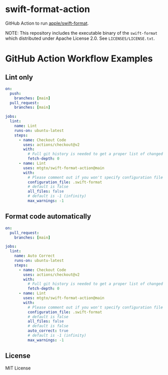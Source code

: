 swift-format-action
====

GitHub Action to run [apple/swift-format](https://github.com/apple/swift-format).

NOTE: This repository includes the executable binary of the `swift-format` which distributed under Apache License 2.0.
See `LICENSES/LICENSE.txt`.

# GitHub Action Workflow Examples

## Lint only

```yaml
on:
  push:
    branches: [main]
  pull_request:
    branches: [main]

jobs:
  lint:
    name: Lint
    runs-on: ubuntu-latest
    steps:
      - name: Checkout Code
        uses: actions/checkout@v2
        with:
          # Full git history is needed to get a proper list of changed files
          fetch-depth: 0
      - name: Lint
        uses: mtgto/swift-format-action@main
        with:
          # Please comment out if you won't specify configuration file
          configuration_file: .swift-format
          # default is false
          all_files: false
          # default is -1 (infinity)
          max_warnings: -1
```

## Format code automatically

```yaml
on:
  pull_request:
    branches: [main]

jobs:
  lint:
    name: Auto Correct
    runs-on: ubuntu-latest
    steps:
      - name: Checkout Code
        uses: actions/checkout@v2
        with:
          # Full git history is needed to get a proper list of changed files
          fetch-depth: 0
      - name: Lint
        uses: mtgto/swift-format-action@main
        with:
          # Please comment out if you won't specify configuration file
          configuration_file: .swift-format
          # default is false
          all_files: false
          # default is false
          auto_correct: true
          # default is -1 (infinity)
          max_warnings: -1
```

## License

MIT License
